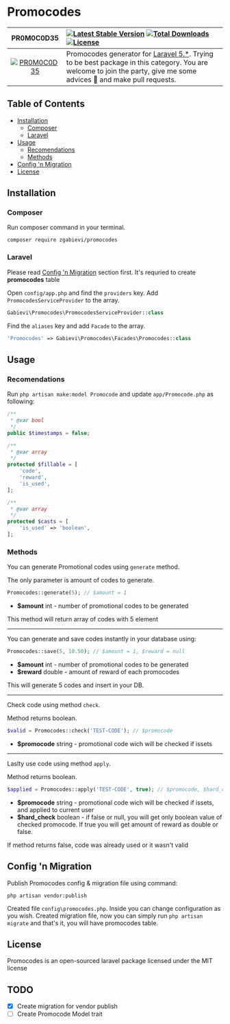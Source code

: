 # Promocodes

| PR0M0C0D35 | [![Latest Stable Version](https://poser.pugx.org/zgabievi/promocodes/version.png)](https://packagist.org/packages/zgabievi/promocodes) [![Total Downloads](https://poser.pugx.org/zgabievi/promocodes/d/total.png)](https://packagist.org/packages/zgabievi/promocodes) [![License](https://poser.pugx.org/zgabievi/promocodes/license)](https://packagist.org/packages/zgabievi/promocodes) |
|:----------:|:----|
| [![PR0M0C0D35](https://s15.postimg.org/ddh46kj3f/687474703a2f2f692e696d67736166652e6f72672f633135.png)](https://github.com/zgabievi/promocodes) | Promocodes generator for [Laravel 5.*](http://laravel.com/). Trying to be best package in this category. You are welcome to join the party, give me some advices :tada: and make pull requests. |

## Table of Contents
- [Installation](#installation)
    - [Composer](#composer)
    - [Laravel](#laravel)
- [Usage](#usage)
    - [Recomendations](#recomendations)
    - [Methods](#methods)
- [Config 'n Migration](#config-n-migration)
- [License](#license)

## Installation

### Composer

Run composer command in your terminal.

    composer require zgabievi/promocodes

### Laravel

Please read [Config 'n Migration](#config-n-migration) section first. It's requried to create **promocodes** table

Open `config/app.php` and find the `providers` key. Add `PromocodesServiceProvider` to the array.

```php
Gabievi\Promocodes\PromocodesServiceProvider::class
```

Find the `aliases` key and add `Facade` to the array. 

```php
'Promocodes' => Gabievi\Promocodes\Facades\Promocodes::class
```

## Usage

### Recomendations

Run `php artisan make:model Promocode` and update `app/Promocode.php` as following:

```php
/**
 * @var bool
 */
public $timestamps = false;

/**
 * @var array
 */
protected $fillable = [
	'code',
	'reward',
	'is_used',
];

/**
 * @var array
 */
protected $casts = [
	'is_used' => 'boolean',
];
```

### Methods

You can generate Promotional codes using `generate` method.

The only parameter is amount of codes to generate.


```php
Promocodes::generate(5); // $amount = 1
```

- **$amount** int - number of promotional codes to be generated

This method will return array of codes with 5 element

---

You can generate and save codes instantly in your database using:

```php
Promocodes::save(5, 10.50); // $amount = 1, $reward = null
```

- **$amount** int - number of promotional codes to be generated
- **$reward** double - amount of reward of each promocodes

This will generate 5 codes and insert in your DB.

---

Check code using method `check`.

Method returns boolean.

```php
$valid = Promocodes::check('TEST-CODE'); // $promocode
```

- **$promocode** string - promotional code wich will be checked if issets

---

Laslty use code using method `apply`.

Method returns boolean.

```php
$applied = Promocodes::apply('TEST-CODE', true); // $promocode, $hard_check = false
```

- **$promocode** string - promotional code wich will be checked if issets, and applied to current user
- **$hard_check** boolean - if false or null, you will get only boolean value of checked promocode. If true you will get amount of reward as double or false.

If method returns false, code was already used or it wasn't valid

## Config 'n Migration

Publish Promocodes config & migration file using command:

```
php artisan vendor:publish
```

Created file `config\promocodes.php`. Inside you can change configuration as you wish.
Created migration file, now you can simply run `php artisan migrate` and that's it, you will have promocodes table.

## License

Promocodes is an open-sourced laravel package licensed under the MIT license

## TODO
- [x] Create migration for vendor publish
- [ ] Create Promocode Model trait
